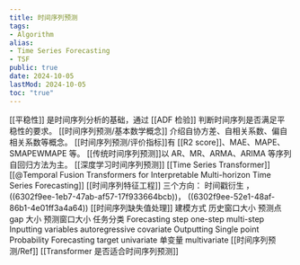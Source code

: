 ```yaml
---
title: 时间序列预测
tags:
- Algorithm
alias:
- Time Series Forecasting
- TSF
public: true
date: 2024-10-05
lastMod: 2024-10-05
toc: "true"
---
```


[[平稳性]] 是时间序列分析的基础，通过 [[ADF 检验]] 判断时间序列是否满足平稳性的要求。
[[时间序列预测/基本数学概念]] 介绍自协方差、自相关系数、偏自相关系数等概念。
[[时间序列预测/评价指标]]有 [[R2 score]]、MAE、MAPE、SMAPEWMAPE 等。
[[传统时间序列预测]]以 AR、MR、ARMA、ARIMA 等序列自回归方法为主。
[[深度学习时间序列预测]]
[[Time Series Transformer]]
[[@Temporal Fusion Transformers for Interpretable Multi-horizon Time Series Forecasting]]
[[时间序列特征工程]] 三个方向： 时间戳衍生
， ((6302f9ee-1eb7-47ab-af57-17f933664bcb))， ((6302f9ee-52e1-48af-86b1-4e01ff3a4a64))
[[时间序列缺失值处理]]
建模方式
历史窗口大小
预测点 gap 大小
预测窗口大小
任务分类
Forecasting step
one-step
multi-step
Inputting variables
autoregressive
covariate
Outputting
Single point
Probability
Forecasting target
univariate 单变量
multivariate
[[时间序列预测/Ref]]
[[Transformer 是否适合时间序列预测]]
